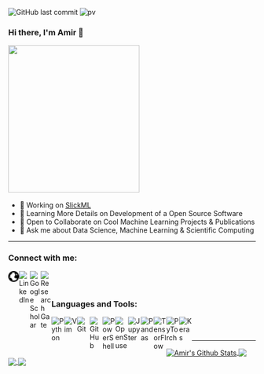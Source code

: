 ![GitHub last commit](https://img.shields.io/github/last-commit/amirhessam88/amirhessam88)
![pv](https://pageview.vercel.app/?github_user=amirhessam88)

### Hi there, I'm Amir 👋
<img src="https://github.com/amirhessam88/amirhessam88/blob/master/assets/banner.gif" width="267" height="300"/>

- 🔭 Working on [SlickML](https://github.com/slickml/slick-ml)
- 🌱 Learning More Details on Development of a Open Source Software
- 👯 Open to Collaborate on Cool Machine Learning Projects & Publications
- 💬 Ask me about Data Science, Machine Learning & Scientific Computing

---

### Connect with me:
[<img align="left" alt="Website" width="22px" src="https://raw.githubusercontent.com/iconic/open-iconic/master/svg/globe.svg" />][website]
[<img align="left" alt="LinkedIn" width="22px" src="https://cdn.jsdelivr.net/npm/simple-icons@v3/icons/linkedin.svg" />][linkedin]
[<img align="left" alt="Google Scholar" width="22px" src="https://cdn.jsdelivr.net/npm/simple-icons@v3/icons/googlescholar.svg" />][gscholar]
[<img align="left" alt="Research Gate" width="22px" src="https://cdn.jsdelivr.net/npm/simple-icons@v3/icons/researchgate.svg" />][rgate]

<br />
<br />

### Languages and Tools:

[<img align="left" alt="Python" width="26px" src="https://cdn.jsdelivr.net/npm/simple-icons@v3/icons/python.svg" />][python]
[<img align="left" alt="Vim" width="26px" src="https://cdn.jsdelivr.net/npm/simple-icons@v3/icons/vim.svg" />][vim]
[<img align="left" alt="Git" width="26px" src="https://cdn.jsdelivr.net/npm/simple-icons@v3/icons/git.svg" />][git]
[<img align="left" alt="GitHub" width="26px" src="https://cdn.jsdelivr.net/npm/simple-icons@v3/icons/github.svg" />][github]
[<img align="left" alt="PowerShell" width="26px" src="https://cdn.jsdelivr.net/npm/simple-icons@v3/icons/gnubash.svg" />][bash]
[<img align="left" alt="OpenSuse" width="26px" src="https://cdn.jsdelivr.net/npm/simple-icons@v3/icons/opensuse.svg" />][opensuse]
[<img align="left" alt="Jupyter" width="26px" src="https://cdn.jsdelivr.net/npm/simple-icons@v3/icons/jupyter.svg" />][jupyter]
[<img align="left" alt="Pandas" width="26px" src="https://cdn.jsdelivr.net/npm/simple-icons@v3/icons/pandas.svg" />][pandas]
[<img align="left" alt="TensorFlow" width="26px" src="https://cdn.jsdelivr.net/npm/simple-icons@v3/icons/tensorflow.svg" />][tensorflow]
[<img align="left" alt="PyTorch" width="26px" src="https://cdn.jsdelivr.net/npm/simple-icons@v3/icons/pytorch.svg" />][pytorch]
[<img align="left" alt="Keras" width="26px" src="https://cdn.jsdelivr.net/npm/simple-icons@v3/icons/keras.svg" />][keras]


<br />
<br />

<!--
[![Top Langs](https://github-readme-stats.vercel.app/api/top-langs/?username=amirhessam88)](https://github.com/anuraghazra/github-readme-stats)
-->

---
<!--
<img align="left" alt="amirhessam88's Github Stats" src="https://github-readme-stats.vercel.app/api?username=amirhessam88&theme=highcontrast&show_icons=true&hide_border=true" />
-->


<a href="https://www.amirhessam.com">
  <img align="center" src="https://github-readme-stats.vercel.app/api?username=amirhessam88&show_icons=true&include_all_commits=true&theme=highcontrast" alt="Amir's Github Stats" />
</a>

<a href="https://www.amirhessam.com">
  <img align="center" src="https://github-readme-stats.vercel.app/api/top-langs/?username=amirhessam88&layout=compact&theme=highcontrast" />
</a>

<a href="https://github.com/slickml/slickml">
  <img align="center" src="https://github-readme-stats.vercel.app/api/pin/?username=amirhessam88&repo=slick-ml&theme=highcontrast" />
</a>

<a href="https://amirhessam88.github.io">
  <img align="center" src="https://github-readme-stats.vercel.app/api/pin/?username=amirhessam88&repo=amirhessam88.github.io&theme=highcontrast" />
</a>    






[website]: https://www.amirhessam.com/
[linkedin]: https://www.linkedin.com/in/amirhessam/
[gscholar]: https://scholar.google.com/citations?user=CnHZjFAAAAAJ&hl=en/
[rgate]: https://www.researchgate.net/profile/Amirhessam_Tahmassebi/
[python]: https://www.python.org/
[git]: https://git-scm.com/
[github]: https://www.github.com/
[bash]: https://www.gnu.org/software/bash/
[opensuse]: https://www.opensuse.org/
[jupyter]: https://jupyter.org/
[pandas]: https://pandas.pydata.org/
[tensorflow]: https://www.tensorflow.org/
[pytorch]: https://pytorch.org/
[keras]: https://keras.io/
[vim]: https://www.vim.org/download.php


<br />
<br />



<!-- END OF README  -->

<!--
**amirhessam88/amirhessam88** is a ✨ _special_ ✨ repository because its `README.md` (this file) appears on your GitHub profile.

Here are some ideas to get you started:

- 🔭 I’m currently working on ...
- 🌱 I’m currently learning ...
- 👯 I’m looking to collaborate on ...
- 🤔 I’m looking for help with ...
- 💬 Ask me about ...
- 📫 How to reach me: ...
- 😄 Pronouns: ...
- ⚡ Fun fact: ...
-->
